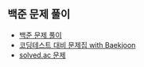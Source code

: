 ## 백준 문제 풀이
- [백준 문제 풀이](baekjoon)
- [코딩테스트 대비 문제집 with Baekjoon](코딩테스트_대비_문제집(with_Baekjoon))
- [solved.ac 문제](solved.ac_문제)

